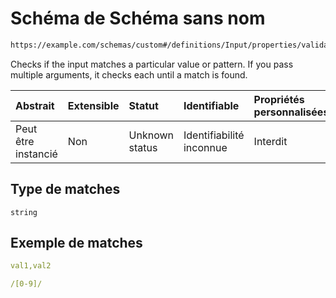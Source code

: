 # Schéma de Schéma sans nom

```txt
https://example.com/schemas/custom#/definitions/Input/properties/validations/properties/matches
```

Checks if the input matches a particular value or pattern. If you pass multiple arguments, it checks each until a match is found.

| Abstrait            | Extensible | Statut         | Identifiable             | Propriétés personnalisées | Propriétés Additionnelles | Limites d'accès | Défini dans                                                                        |
| :------------------ | :--------- | :------------- | :----------------------- | :------------------------ | :------------------------ | :-------------- | :--------------------------------------------------------------------------------- |
| Peut être instancié | Non        | Unknown status | Identifiabilité inconnue | Interdit                  | Autorisé                  | aucun           | [FRW.form.schema.json\*](../out/FRW.form.schema.json "ouvrir le schéma d'origine") |

## Type de matches

`string`

## Exemple de matches

```yaml
val1,val2

```

```yaml
/[0-9]/

```
